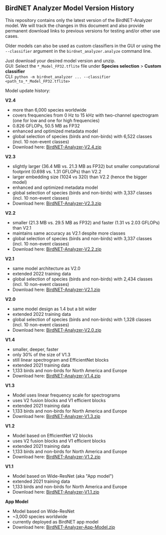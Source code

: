 ## BirdNET Analyzer Model Version History

This repository contains only the latest version of the BirdNET-Analyzer model. We will track the changes in this document and also provide permanent download links to previous versions for testing and/or other use cases. 

Older models can also be used as custom classifiers in the GUI or using the `--classifier` argument in the `birdnet_analyzer.analyze` command line.

Just download your desired model version and unzip.  
GUI: Select the `*_Model_FP32.tflite` file under **Species selection** > **Custom classifier**  
CLI: `python -m birdnet_analyzer ... --classifier <path_to_*_Model_FP32.tflite>`

Model update history:

**V2.4**
- more than 6,000 species worldwide
- covers frequencies from 0 Hz to 15 kHz with two-channel spectrogram (one for low and one for high frequencies)
- 0.826 GFLOPs, 50.5 MB as FP32
- enhanced and optimized metadata model
- global selection of species (birds and non-birds) with 6,522 classes (incl. 10 non-event classes)
- Download here: [BirdNET-Analyzer-V2.4.zip](https://drive.google.com/file/d/1ixYBPbZK2Fh1niUQzadE2IWTFZlwATa3)

**V2.3**

- slightly larger (36.4 MB vs. 21.3 MB as FP32) but smaller computational footprint (0.698 vs. 1.31 GFLOPs) than V2.2
- larger embedding size (1024 vs 320) than V2.2 (hence the bigger model)
- enhanced and optimized metadata model
- global selection of species (birds and non-birds) with 3,337 classes (incl. 10 non-event classes)
- Download here: [BirdNET-Analyzer-V2.3.zip](https://drive.google.com/file/d/1hhwQBVBngGnEhmqYeDksIW8ZY1FJmwyi)

**V2.2**

- smaller (21.3 MB vs. 29.5 MB as FP32) and faster (1.31 vs 2.03 GFLOPs) than V2.1
- maintains same accuracy as V2.1 despite more classes
- global selection of species (birds and non-birds) with 3,337 classes (incl. 10 non-event classes)
- Download here: [BirdNET-Analyzer-V2.2.zip](https://drive.google.com/file/d/166w8IAkXGKp6ClKb8vaniG1DmOr8Fwem)

**V2.1**

- same model architecture as V2.0
- extended 2022 training data
- global selection of species (birds and non-birds) with 2,434 classes (incl. 10 non-event classes)
- Download here: [BirdNET-Analyzer-V2.1.zip](https://drive.google.com/file/d/15cvPiezn_6H2tQs1FGMVrVdqiwLjLRms)

**V2.0**

- same model design as 1.4 but a bit wider
- extended 2022 training data
- global selection of species (birds and non-birds) with 1,328 classes (incl. 10 non-event classes)
- Download here: [BirdNET-Analyzer-V2.0.zip](https://drive.google.com/file/d/1h2Tbk_29ghNdK62ynrdRWyxT4H1fpFGs)

**V1.4**

- smaller, deeper, faster
- only 30% of the size of V1.3
- still linear spectrogram and EfficientNet blocks
- extended 2021 training data
- 1,133 birds and non-birds for North America and Europe
- Download here: [BirdNET-Analyzer-V1.4.zip](https://drive.google.com/file/d/1h14-Y8dOrPr9XCWfIoUjlWMJ9aWyNkKa)

**V1.3**

- Model uses linear frequency scale for spectrograms
- uses V2 fusion blocks and V1 efficient blocks
- extended 2021 training data
- 1,133 birds and non-birds for North America and Europe
- Download here: [BirdNET-Analyzer-V1.3.zip](https://drive.google.com/file/d/1h0nJzPjyJWbkfPyaWpS332xUwzDOygs9)

**V1.2**

- Model based on EfficientNet V2 blocks
- uses V2 fusion blocks and V1 efficient blocks
- extended 2021 training data
- 1,133 birds and non-birds for North America and Europe
- Download here: [BirdNET-Analyzer-V1.2.zip](https://drive.google.com/file/d/1h-il_W6t8Tz_XHrRMO1zcp_ThYp9QPLK)

**V1.1**

- Model based on Wide-ResNet (aka "App model")
- extended 2021 training data
- 1,133 birds and non-birds for North America and Europe
- Download here: [BirdNET-Analyzer-V1.1.zip](https://drive.google.com/file/d/1gzpwiCAf2HkfcAmlRq1K9Q0KrDsd5nGP)

**App Model**

- Model based on Wide-ResNet
- ~3,000 species worldwide
- currently deployed as BirdNET app model
- Download here: [BirdNET-Analyzer-App-Model.zip](https://drive.google.com/file/d/1gxkxPFlaTYxHFqAODDHYGUX8uEkZDWaL)
